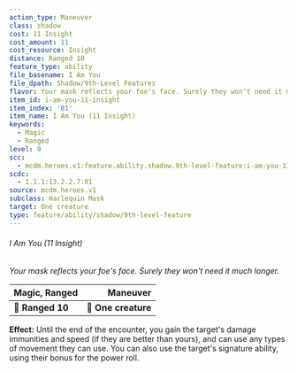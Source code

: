```yaml
---
action_type: Maneuver
class: shadow
cost: 11 Insight
cost_amount: 11
cost_resource: Insight
distance: Ranged 10
feature_type: ability
file_basename: I Am You
file_dpath: Shadow/9th-Level Features
flavor: Your mask reflects your foe's face. Surely they won't need it much longer.
item_id: i-am-you-11-insight
item_index: '01'
item_name: I Am You (11 Insight)
keywords:
  - Magic
  - Ranged
level: 9
scc:
  - mcdm.heroes.v1:feature.ability.shadow.9th-level-feature:i-am-you-11-insight
scdc:
  - 1.1.1:13.2.2.7:01
source: mcdm.heroes.v1
subclass: Harlequin Mask
target: One creature
type: feature/ability/shadow/9th-level-feature
---
```


###### I Am You (11 Insight)

*Your mask reflects your foe's face. Surely they won't need it much longer.*

| **Magic, Ranged** |        **Maneuver** |
| ----------------- | ------------------: |
| **📏 Ranged 10**  | **🎯 One creature** |

**Effect:** Until the end of the encounter, you gain the target's damage immunities and speed (if they are better than yours), and can use any types of movement they can use. You can also use the target's signature ability, using their bonus for the power roll.

